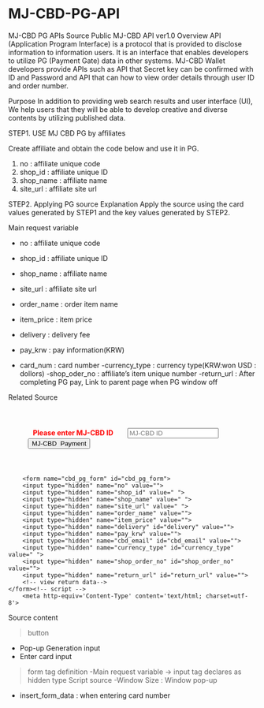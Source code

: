 

# MJ-CBD-PG-API
MJ-CBD PG APIs Source
Public MJ-CBD API ver1.0 
Overview
API (Application Program Interface) is a protocol that is provided to disclose information to information users. 
It is an interface that enables developers to utilize PG (Payment Gate) data in other systems. 
MJ-CBD Wallet developers provide APIs such as API that Secret key can be confirmed with ID and Password and 
API that can how to view order details through user ID and order number.

Purpose
In addition to providing web search results and user interface (UI), 
We help users that they will be able to develop creative and diverse contents by utilizing published data.



STEP1. USE MJ CBD PG by affiliates

Create affiliate and obtain the code below and use it in PG.
1) no : affiliate unique code
2) shop_id : affiliate unique ID
3) shop_name : affiliate name
4) site_url : affiliate site url 


STEP2. Applying PG source
Explanation
Apply the source using the card values generated by STEP1 and the key values generated by STEP2.

Main request variable
- no : affiliate unique code
- shop_id : affiliate unique ID
- shop_name : affiliate name
- site_url : affiliate site url 

- order_name : order item name
- item_price : item price
- delivery : delivery fee
- pay_krw : pay information(KRW)
- card_num : card number
-currency_type : currency type(KRW:won USD : dollors)
-shop_oder_no : affiliate’s item unique number
-return_url : After completing PG pay, Link to parent page when PG window off


Related Source
<!--버튼 html -->
<div class="table-responsive text-center" style='padding:40px;'>
<span  style='color:#ff0000;font-weight:700;margin-right:15px;padding:10px;'> 
Please enter  MJ-CBD   ID</span>
<input type="text" name="od_cbd_email" id="od_cbd_email" class="peps_input"  required placeholder="MJ-CBD ID" onchange="insert_form_data(this.value);" required >
<input type="button" value="MJ-CBD  Payment" id="btn_order2" onclick="windowSize()" class="peps_btn" style="display:''">
</div>

<!-- form html-->
        <form name="cbd_pg_form" id="cbd_pg_form">
        <input type="hidden" name="no" value="">
        <input type="hidden" name="shop_id" value=" ">
        <input type="hidden" name="shop_name" value=" ">
        <input type="hidden" name="site_url" value=" ">
        <input type="hidden" name="order_name" value="">
        <input type="hidden" name="item_price" value="">
        <input type="hidden" name="delivery" id="delivery" value="">
        <input type="hidden" name="pay_krw" value="">
        <input type="hidden" name="cbd_email" id="cbd_email" value="">
        <input type="hidden" name="currency_type" id="currency_type" value=" ">
        <input type="hidden" name="shop_order_no" id="shop_order_no" value="">
        <input type="hidden" name="return_url" id="return_url" value="">
        <!-- view return data-->
    </form><!-- script -->
        <meta http-equiv='Content-Type' content='text/html; charset=utf-8'>
<script>
        function windowSize() {
             var myForm = document.cbd_pg_form;
             window.open("","cbd_pg_form","toolbar=no, width=700, height=680, directories=no, status=no,    scrollorbars=no, resizable=no");
//             myForm.action ="https://pg.mj-cbd.tech/?gap=pg/card_pg";
             myForm.action ="https://pg.goodpay.io/?gap=pg/card_pg";
             myForm.method="post";
             myForm.target="cbd_pg_form";
             myForm.submit();
        }

        function insert_form_data(data_abc) {
                $('#cbd_email').val(data_abc);
        }
    </script>


Source content
>button 
 - Pop-up Generation input 
 - Enter card input
>form tag definition
 -Main request variable -> input tag declares as hidden type
>Script source
 -Window Size : Window pop-up
 - insert_form_data : when entering card number
